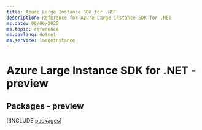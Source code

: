 ```yaml
---
title: Azure Large Instance SDK for .NET
description: Reference for Azure Large Instance SDK for .NET
ms.date: 06/06/2025
ms.topic: reference
ms.devlang: dotnet
ms.service: largeinstance
---
```

# Azure Large Instance SDK for .NET - preview
## Packages - preview
[!INCLUDE [packages](large-instance-index.md)]